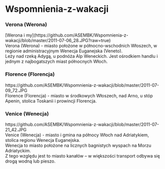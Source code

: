 Wspomnienia-z-wakacji
======================

<h3>Verona (Werona)</h3>
[Werona i my](https://github.com/ASEMBK/Wspomnienia-z-wakacji/blob/master/2011-07-06_28.JPG?raw=true)<br />
Verona (Werona) - miasto położone w północno-wschodnich Włoszech, w regionie administracyjnym Wenecja Euganejska (Veneto).<br />
Leży nad rzeką Adygą, u podnóża Alp Weneckich. Jest ośrodkiem handlu i jednym z najbogatszych miast północnych Włoch.<br />

<h3>Florence (Florencja)</h3>
https://github.com/ASEMBK/Wspomnienia-z-wakacji/blob/master/2011-07-09_72.JPG<br />
Florence (Florencja) - miasto w środkowych Włoszech, nad Arno, u stóp Apenin, stolica Toskanii i prowincji Florencja.<br /> 

<h3>Venice (Wenecja)</h3>
https://github.com/ASEMBK/Wspomnienia-z-wakacji/blob/master/2011-07-21_42.JPG<br />
Venice (Wenecja) - miasto i gmina na północy Włoch nad Adriatykiem, stolica regionu Wenecja Euganejska.<br />
Wenecja to miasto położone na licznych bagnistych wyspach na Morzu Adriatyckim.<br />
Z tego względu jest to miasto kanałów – w większości transport odbywa się drogą wodną lub pieszo.<br /> 
